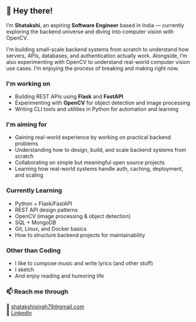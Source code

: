 ## 👋 Hey there!

I’m **Shatakshi**, an aspiring **Software Engineer** based in India — currently exploring the backend universe and diving into computer vision with OpenCV.

I'm building small-scale backend systems from scratch to understand how servers, APIs, databases, and authentication actually work. Alongside, I’m also experimenting with OpenCV to understand real-world computer vision use cases. I’m enjoying the process of breaking and making right now.

### I'm working on

- Building REST APIs using **Flask** and **FastAPI**
- Experimenting with **OpenCV** for object detection and image processing
- Writing CLI tools and utilities in Python for automation and learning

### I'm aiming for

- Gaining real-world experience by working on practical backend problems
- Understanding how to design, build, and scale backend systems from scratch
- Collaborating on simple but meaningful open source projects
- Learning how real-world systems handle auth, caching, deployment, and scaling

### Currently Learning

- Python + Flask/FastAPI  
- REST API design patterns  
- OpenCV (image processing & object detection)  
- SQL + MongoDB  
- Git, Linux, and Docker basics  
- How to structure backend projects for maintainability

### Other than Coding

- I like to compose music and write lyrics (and other stuff)
- I sketch
- And enjoy reading and humoring life

### 📫 Reach me through

📧 shatakshisingh79@gmail.com  
🔗 [LinkedIn](https://linkedin.com/in/shatakshe)
